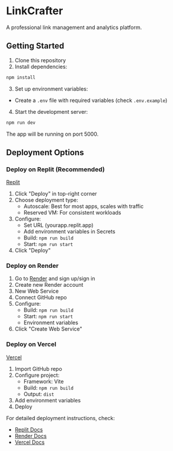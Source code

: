 
# LinkCrafter

A professional link management and analytics platform.

## Getting Started

1. Clone this repository
2. Install dependencies:
```bash
npm install
```

3. Set up environment variables:
- Create a `.env` file with required variables (check `.env.example`)

4. Start the development server:
```bash
npm run dev
```

The app will be running on port 5000.

## Deployment Options

### Deploy on Replit (Recommended)

[Replit](https://replit.com)
1. Click "Deploy" in top-right corner
2. Choose deployment type:
   - Autoscale: Best for most apps, scales with traffic
   - Reserved VM: For consistent workloads
3. Configure:
   - Set URL (yourapp.replit.app)
   - Add environment variables in Secrets
   - Build: `npm run build`
   - Start: `npm run start`
4. Click "Deploy"

### Deploy on Render

1. Go to [Render](https://render.com) and sign up/sign in
2. Create new Render account
3. New Web Service
4. Connect GitHub repo
5. Configure:
   - Build: `npm run build`
   - Start: `npm run start`
   - Environment variables
6. Click "Create Web Service"

### Deploy on Vercel

[Vercel](https://vercel.com)
1. Import GitHub repo
2. Configure project:
   - Framework: Vite
   - Build: `npm run build`
   - Output: `dist`
3. Add environment variables
4. Deploy

For detailed deployment instructions, check:
- [Replit Docs](https://docs.replit.com/hosting/deployments/about-deployments)
- [Render Docs](https://render.com/docs)
- [Vercel Docs](https://vercel.com/docs)
